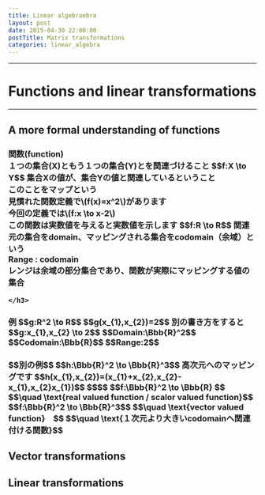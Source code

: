 ```yaml
---
title: Linear algebraebra
layout: post
date: 2015-04-30 22:00:00
postTitle: Matrix transformations
categories: linear_algebra
---
```


-------

# Functions and linear transformations

-------

## A more formal understanding of functions

<div class="row">
  <div class="col-sm-6">
    <div id="svg01"></div>
  </div>
  <div class="col-sm-6">
   <h3>
    関数(function)<br>
   １つの集合(X)ともう１つの集合(Y)とを関連づけること
   $$f:X \to Y$$
   集合Xの値が、集合Yの値と関連しているということ<br>
   このことをマップという<br>
   見慣れた関数定義で\(f(x)=x^2\)があります<br>
   今回の定義では\(f:x \to x-2\)<br>
   この関数は実数値を与えると実数値を示します
   $$f:R \to R$$
   関連元の集合をdomain、マッピングされる集合をcodomain（余域）という<br>
   Range : codomain<br>
   レンジは余域の部分集合であり、関数が実際にマッピングする値の集合<br>

    </h3>
  </div>
</div>
<div class="row">
  <div class="col-sm-5">
    <h3>
   例
   $$g:R^2 \to R$$
   $$g(x_{1},x_{2})=2$$
   別の書き方をすると
   $$g:x_{1},x_{2} \to 2$$
   $$Domain:\Bbb{R}^2$$
   $$Codomain:\Bbb{R}$$
   $$Range:2$$
    </h3>
  </div>
  <div class="col-sm-7">
    <h3>
   $$別の例$$
   $$h:\Bbb{R}^2 \to \Bbb{R}^3$$
   高次元へのマッピングです
   $$h(x_{1},x_{2})=(x_{1}+x_{2},x_{2}-x_{1},x_{2}x_{1})$$
   $$$$
   $$f:\Bbb{R}^2 \to \Bbb{R} $$
   $$\quad \text{real valued function / scalor valued function}$$
   $$f:\Bbb{R}^2 \to \Bbb{R}^3$$ 
   $$\quad \text{vector valued function}　$$
   $$\quad \text{１次元より大きいcodomainへ関連付ける関数}$$
    </h3>
  </div>
</div>

## Vector transformations

<div class="row">
  <div class="col-sm-6">
    <div id="svg02"></div>
  </div>
  <div class="col-sm-6">
   <h3>
   </h3>
  </div>
</div>

## Linear transformations

<div class="row">
  <div class="col-sm-6">
    <div id="svg03"></div>
  </div>
  <div class="col-sm-6">
   <h3>
   </h3>
  </div>
</div>

<script type="text/javascript" src="http://cdn.mathjax.org/mathjax/latest/MathJax.js?config=TeX-AMS-MML_SVG"></script>
<script src="http://d3js.org/d3.v3.min.js" charset="utf-8"></script>
<script src="{{site.url}}/js/d3draws.js" charset="utf-8"></script>
<script src="{{site.url}}/js/jquery.js" charset="utf-8"></script>

<script>

  var svg01 = d3.select("#svg01")
                .append("svg")
                .attr("height",500)
                .attr("width",500)
                .style("background","#000");
  var svg02 = d3.select("#svg02")
                .append("svg")
                .attr("height",500)
                .attr("width",500)
                .style("background","#000");

  var xScale01 = d3.scale.linear()
                       .domain([0,500])
                       .range([50,450]);
  var yScale01 = d3.scale.linear()
                       .domain([500,0])
                       .range([50,450]);       


ellipseData01 = [
  {"cx":100,"cy":250,"rx":70,"ry":120,"stroke":"#fff"},
  {"cx":400,"cy":280,"rx":60,"ry":100,"stroke":"#f00"},
];

drawEllipse(svg01,ellipseData01,xScale01,yScale01);

circleData01 = [
  {"cx":140,"cy":200,"r":5,"stroke":"#fff","fillColor":"#fff"},
  {"cx":380,"cy":210,"r":5,"stroke":"#fff","fillColor":"#fff"},
  {"cx":120,"cy":330,"r":5,"stroke":"#fff","fillColor":"#fff"},
  {"cx":410,"cy":340,"r":5,"stroke":"#fff","fillColor":"#fff"},
];

drawCircle(svg01,circleData01,xScale01,yScale01);

var vecData01 = [
{"x1":140,"y1":200,"x2":380,"y2":210,"stroke":"#0ff","strokeWidth":3},
{"x1":120,"y1":330,"x2":410,"y2":340,"stroke":"#0ff","strokeWidth":3}
];    

drawVectorB(svg01,vecData01,xScale01,yScale01);

var textData01 = [
{"x":90,"y":420,"text":"X",
 "stroke":"#ffF","fontSize":22,"strokeWidth":2,
 "fontFamily":"cursive"},
{"x":390,"y":420,"text":"Y",
 "stroke":"#ffF","fontSize":22,"strokeWidth":2,
 "fontFamily":"cursive"},
{"x":250,"y":180,"text":"map",
 "stroke":"#ffF","fontSize":20,"strokeWidth":2,
 "fontFamily":"cursive"},
{"x":100,"y":70,"text":"domain","anchor":"middle",
 "stroke":"#ffF","fontSize":24,"strokeWidth":2,
 "fontFamily":"cursive"},
{"x":400,"y":130,"text":"codomain","anchor":"middle",
 "stroke":"#ffF","fontSize":24,"strokeWidth":2,
 "fontFamily":"cursive"},
];
drawText(svg01,textData01,xScale01,yScale01);

// Vector transformation
drawEllipse(svg02,ellipseData01,xScale01,yScale01);

circleData01 = [
  {"cx":100,"cy":250,"r":5,"stroke":"#fff","fillColor":"#fff"},
  {"cx":400,"cy":280,"r":5,"stroke":"#fff","fillColor":"#fff"},
];

drawCircle(svg02,circleData01,xScale01,yScale01);

var vecData01 = [
{"x1":100,"y1":250,"x2":400,"y2":280,"stroke":"#0ff","strokeWidth":3},
];    

drawVectorB(svg02,vecData01,xScale01,yScale01);

var foData02 = [
{"x":80,"y":450,"text":"$$\\Bbb{R}^n$$",
 "stroke":"#ffF","fontSize":"24px","strokeWidth":2},
{"x":380,"y":450,"text":"$$\\Bbb{R}^m$$",
 "stroke":"#ffF","fontSize":"24px","strokeWidth":2},
{"x":250,"y":360,"text":"f",
 "stroke":"#ffF","fontSize":"24px","strokeWidth":2},
{"x":60,"y":355,"text":"$$\\vec{x}$$","anchor":"middle",
 "stroke":"#ffF","fontSize":"24px","strokeWidth":2,
 "fontFamily":"cursive"},
{"x":430,"y":380,"text":"$$\\vec{y}$$","anchor":"middle",
 "stroke":"#ffF","fontSize":"24px","strokeWidth":2,
 "fontFamily":"cursive"},
];
drawMathjax(svg02,foData02,xScale01,yScale01);


</script>
